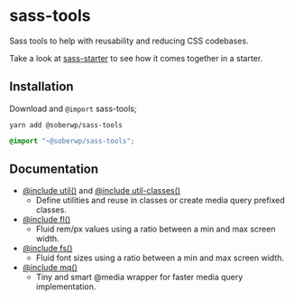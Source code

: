 # sass-tools

Sass tools to help with reusability and reducing CSS codebases.

Take a look at [sass-starter](https://github.com/soberwp/sass-starter) to see how it comes together in a starter.

## Installation

Download and `@import` sass-tools;

```shell
yarn add @soberwp/sass-tools
```

```scss
@import "~@soberwp/sass-tools";
```

## Documentation

* [@include util()](https://github.com/soberwp/sass-tools/blob/master/.github/util.md) and [@include util-classes()](https://github.com/soberwp/sass-tools/blob/master/.github/util.md)
  * Define utilities and reuse in classes or create media query prefixed classes.
* [@include fl()](https://github.com/soberwp/sass-tools/blob/master/.github/fl.md)
  * Fluid rem/px values using a ratio between a min and max screen width.
* [@include fs()](https://github.com/soberwp/sass-tools/blob/master/.github/fs.md)
  * Fluid font sizes using a ratio between a min and max screen width.
* [@include mq()](https://github.com/soberwp/sass-tools/blob/master/.github/mq.md)
  * Tiny and smart @media wrapper for faster media query implementation.
